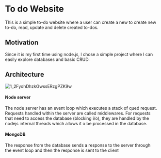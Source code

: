 # To do Website
This is a simple to-do website where a user can create a new to create new to-do, read, update and delete created to-dos.

## Motivation
Since it is my first time using node.js, I chose a simple project where I can easily explore databases and basic CRUD.

## Architecture

![1_2FyohDhzkGwssERzgPZK9w](https://user-images.githubusercontent.com/86142501/212892085-7cf2a26f-6af0-46aa-9cde-a2c43959a35f.png)

#### Node server
The node server has an event loop which executes a stack of qued request. Requests handled within the server are called middlewares. For requests that need to access the database (blocking i/o), they are handled by the nodejs internal threads which allows it o be processed in the database. 

#### MongoDB
The response from the database sends a response to the server through the event loop and then the response is sent to the client
